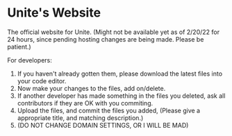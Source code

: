 # Unite's Website
The official website for Unite.
(Might not be available yet as of 2/20/22 for 24 hours, since pending hosting changes are being made. Please be patient.)


For developers:
1. If you haven't already gotten them, please download the latest files into your code editor.
2. Now make your changes to the files, add on/delete.
3. If another developer has made something in the files you deleted, ask all contributors if they are OK with you commiting.
4. Upload the files, and commit the files you added, (Please give a appropriate title, and matching description.)
5. (DO NOT CHANGE DOMAIN SETTINGS, OR I WILL BE MAD)
